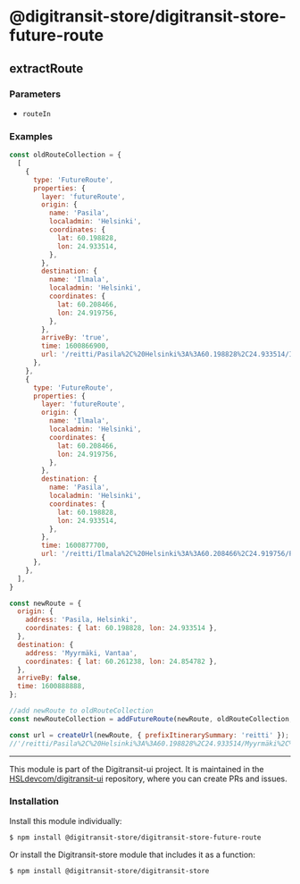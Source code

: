 # @digitransit-store/digitransit-store-future-route

<!-- Generated by documentation.js. Update this documentation by updating the source code. -->

## extractRoute

### Parameters

-   `routeIn`  

### Examples

```javascript
const oldRouteCollection = {
  [
    {
      type: 'FutureRoute',
      properties: {
        layer: 'futureRoute',
        origin: {
          name: 'Pasila',
          localadmin: 'Helsinki',
          coordinates: {
            lat: 60.198828,
            lon: 24.933514,
          },
        },
        destination: {
          name: 'Ilmala',
          localadmin: 'Helsinki',
          coordinates: {
            lat: 60.208466,
            lon: 24.919756,
          },
        },
        arriveBy: 'true',
        time: 1600866900,
        url: '/reitti/Pasila%2C%20Helsinki%3A%3A60.198828%2C24.933514/Ilmala%2C%20Helsinki%3A%3A60.208466%2C24.919756?arriveBy=true&time=1600866900',
      },
    },
    {
      type: 'FutureRoute',
      properties: {
        layer: 'futureRoute',
        origin: {
          name: 'Ilmala',
          localadmin: 'Helsinki',
          coordinates: {
            lat: 60.208466,
            lon: 24.919756,
          },
        },
        destination: {
          name: 'Pasila',
          localadmin: 'Helsinki',
          coordinates: {
            lat: 60.198828,
            lon: 24.933514,
          },
        },
        time: 1600877700,
        url: '/reitti/Ilmala%2C%20Helsinki%3A%3A60.208466%2C24.919756/Pasila%2C%20Helsinki%3A%3A60.198828%2C24.933514?arriveBy=true&time=1600877700',
      },
    },
  ],
}

const newRoute = {
  origin: {
    address: 'Pasila, Helsinki',
    coordinates: { lat: 60.198828, lon: 24.933514 },
  },
  destination: {
    address: 'Myyrmäki, Vantaa',
    coordinates: { lat: 60.261238, lon: 24.854782 },
  },
  arriveBy: false,
  time: 1600888888,
};

//add newRoute to oldRouteCollection
const newRouteCollection = addFutureRoute(newRoute, oldRouteCollection, { prefixItinerarySummary: 'reitti' });

const url = createUrl(newRoute, { prefixItinerarySummary: 'reitti' });
//'/reitti/Pasila%2C%20Helsinki%3A%3A60.198828%2C24.933514/Myyrmäki%2C%20Vantaa%3A%3A60.261238%2C24.854782?time=1600888888'
```

<!-- This file is automatically generated. Please don't edit it directly:
if you find an error, edit the source file (likely index.js), and re-run
./scripts/generate-readmes in the digitransit-store project. -->

---

This module is part of the Digitransit-ui project. It is maintained in the
[HSLdevcom/digitransit-ui](https://github.com/HSLdevcom/digitransit-ui) repository, where you can create
PRs and issues.

### Installation

Install this module individually:

```sh
$ npm install @digitransit-store/digitransit-store-future-route
```

Or install the Digitransit-store module that includes it as a function:

```sh
$ npm install @digitransit-store/digitransit-store
```
